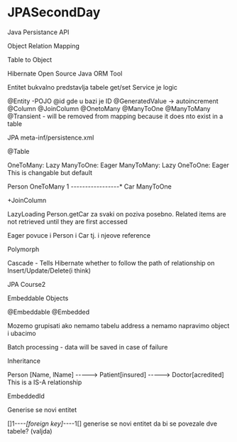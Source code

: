# JPASecondDay

Java Persistance API

Object Relation Mapping

Table to Object

Hibernate
Open Source Java ORM Tool

Entitet bukvalno predstavlja tabele
get/set           Service je logic


@Entity -POJO
@id gde u bazi je ID
@GeneratedValue -> autoincrement
@Column
@JoinColumn
@OnetoMany
@ManyToOne
@ManyToMany
@Transient - will be removed from mapping because it does nto exist in a table


JPA meta-inf/persistence.xml

@Table

OneToMany: Lazy
ManyToOne: Eager
ManyToMany: Lazy
OneToOne: Eager       This is changable but default


Person OneToMany  1 -----------------* Car ManyToOne


+JoinColumn


LazyLoading Person.getCar za svaki on poziva posebno. Related items are not retrieved until they are first accessed

Eager povuce i Person i Car tj. i njeove reference

Polymorph

Cascade - Tells Hibernate whether to follow the path of relationship on Insert/Update/Delete(i think)


JPA Course2

Embeddable Objects

@Embeddable
@Embedded

Mozemo grupisati ako nemamo tabelu address a nemamo napravimo object i ubacimo

Batch processing - data will be saved in case of failure

Inheritance

Person [Name, lName] 
-----> Patient[insured]
-----> Doctor[acredited] 
This is a IS-A relationship 

EmbeddedId

Generise se novi entitet

[]1----*[foreign key]*----1[]
generise se novi entitet da bi se povezale dve tabele? (valjda)

